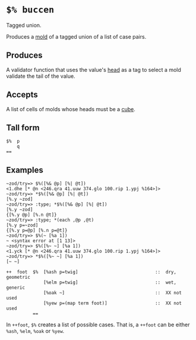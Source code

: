 `$% buccen` 
====

Tagged union.

Produces a [mold]() of a tagged union of a list of case pairs.

Produces
--------

A validator function that uses the value's [head]() as a tag to select a mold validate the tail of the value.

Accepts
-------

A list of cells of molds whose heads must be a [cube]().

Tall form
---------

    $%  p
        q
    ==

Examples
--------

    ~zod/try=> $%([%& @p] [%| @t])
    <1.dhe [* @n <246.qra 41.uuw 374.glo 100.rip 1.ypj %164>]>
    ~zod/try=> *$%([%& @p] [%| @t])
    [%.y ~zod]
    ~zod/try=> :type; *$%([%& @p] [%| @t])
    [%.y ~zod]
    {[%.y @p] [%.n @t]}
    ~zod/try=> :type; *(each ,@p ,@t)
    [%.y p=~zod]
    {[%.y p=@p] [%.n p=@t]}
    ~zod/try=> $%(~ [%a 1])
    ~ <syntax error at [1 13]>
    ~zod/try=> $%([%~ ~] [%a 1])
    <1.yck [* @n <246.qra 41.uuw 374.glo 100.rip 1.ypj %164>]>
    ~zod/try=> *$%([%~ ~] [%a 1])
    [~ ~]

    ++  foot  $%  [%ash p=twig]                             ::  dry, geometric
                  [%elm p=twig]                             ::  wet, generic
                  [%oak ~]                                  ::  XX not used
                  [%yew p=(map term foot)]                  ::  XX not used
              ==

In `++foot`, `$%` creates a list of possible cases. That is, a `++foot`
can be either `%ash`, `%elm`, `%oak` or `%yew`.
